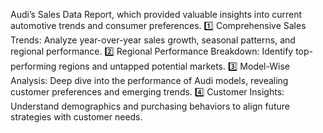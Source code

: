  Audi’s Sales Data Report, which provided valuable insights into current automotive trends and consumer preferences.
1️⃣ Comprehensive Sales Trends: Analyze year-over-year sales growth, seasonal patterns, and regional performance.
2️⃣ Regional Performance Breakdown: Identify top-performing regions and untapped potential markets.
3️⃣ Model-Wise Analysis: Deep dive into the performance of Audi models, revealing customer preferences and emerging trends.
4️⃣ Customer Insights: Understand demographics and purchasing behaviors to align future strategies with customer needs.
